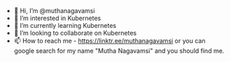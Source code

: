 - 👋 Hi, I’m @muthanagavamsi
- 👀 I’m interested in Kubernetes 
- 🌱 I’m currently learning Kubernetes 
- 💞️ I’m looking to collaborate on Kubernetes 
- 📫 How to reach me - https://linktr.ee/muthanagavamsi or you can google search for my name "Mutha Nagavamsi" and you should find me.

<!---
muthanagavamsi/muthanagavamsi is a ✨ special ✨ repository because its `README.md` (this file) appears on your GitHub profile.
You can click the Preview link to take a look at your changes.
--->
